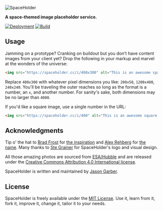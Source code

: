 <img src="https://repository-images.githubusercontent.com/47727289/5a63ef3c-5e9b-4d0d-ae24-fd5ba415b32b" alt="SpaceHolder">

**A space-themed image placeholder service.**

[![Deployment](https://img.shields.io/github/deployments/jgarber623/spaceholder.cc/spaceholder-cc%20%28Production%29?label=Deployment&logo=github&style=for-the-badge)](https://github.com/jgarber623/spaceholder.cc/deployments/activity_log?environment=spaceholder-cc+%28Production%29)
[![Build](https://img.shields.io/github/actions/workflow/status/jgarber623/spaceholder.cc/ci.yml?branch=main&logo=github&style=for-the-badge)](https://github.com/jgarber623/spaceholder.cc/actions/workflows/ci.yml)

## Usage

Jamming on a prototype? Cranking on buildout but you don't have content images from your client yet? Drop the following in your markup and marvel at the wonders of the universe:

```html
<img src="https://spaceholder.cc/i/400x300" alt="This is an awesome spaceholder!">
```

Replace `400x300` with whatever pixel dimensions you like: `200x50`, `1200x400`, `240x240`. You'll be traveling the outer reaches so long as the format is a number, an `x`, and another number. For sanity's sake, both dimensions may be no larger than `4000`.

If you'd like a square image, use a single number in the URL:

```html
<img src="https://spaceholder.cc/i/400" alt="This is an awesome square spaceholder!">
```

## Acknowledgments

Tip o' the hat to [Brad Frost](https://twitter.com/brad_frost) for [the inspiration](https://twitter.com/brad_frost/status/674668640915087360) and [Alex Rehberg](https://twitter.com/alex_rehberg) for [the name](https://twitter.com/alex_rehberg/status/674668731272794112). Many thanks to [Ste Grainer](https://twitter.com/stegrainer) for SpaceHolder's logo and visual design.

All those amazing photos are sourced from [ESA/Hubble](https://esahubble.org) and are released under the [Creative Commons Attribution 4.0 International license](http://creativecommons.org/licenses/by/4.0/).

SpaceHolder is written and maintained by [Jason Garber](https://sixtwothree.org).

## License

SpaceHolder is freely available under the [MIT License](https://opensource.org/licenses/MIT). Use it, learn from it, fork it, improve it, change it, tailor it to your needs.

